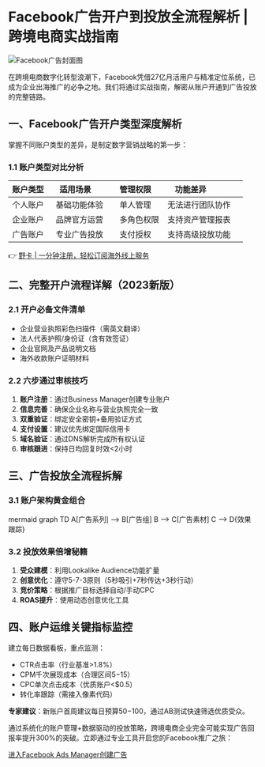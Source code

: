 # Facebook广告开户到投放全流程解析 | 跨境电商实战指南

![Facebook广告封面图](https://via.placeholder.com/800x400)

在跨境电商数字化转型浪潮下，Facebook凭借27亿月活用户与精准定位系统，已成为企业出海推广的必争之地。我们将通过实战指南，解密从账户开通到广告投放的完整链路。

## 一、Facebook广告开户类型深度解析
掌握不同账户类型的差异，是制定数字营销战略的第一步：

### 1.1 账户类型对比分析
| 账户类型   | 适用场景         | 管理权限     | 功能差异             |
|------------|------------------|-------------|----------------------|
| 个人账户   | 基础功能体验     | 单人管理    | 无法进行团队协作     |
| 企业账户   | 品牌官方运营     | 多角色权限  | 支持资产管理报表     |
| 广告账户   | 专业广告投放     | 支付授权    | 支持高级投放功能     |

👉 [野卡 | 一分钟注册，轻松订阅海外线上服务](https://bbtdd.com/yeka)

## 二、完整开户流程详解（2023新版）
### 2.1 开户必备文件清单
- 企业营业执照彩色扫描件（需英文翻译）
- 法人代表护照/身份证（含有效签证）
- 企业官网及产品说明文档
- 海外收款账户证明材料

### 2.2 六步通过审核技巧
1. **账户注册**：通过Business Manager创建专业账户
2. **信息完善**：确保企业名称与营业执照完全一致
3. **双重验证**：绑定安全密钥+备用验证方式
4. **支付设置**：建议优先绑定国际信用卡
5. **域名验证**：通过DNS解析完成所有权认证
6. **审核跟进**：保持日均回复时效<2小时

## 三、广告投放全流程拆解
### 3.1 账户架构黄金组合
mermaid
graph TD
A[广告系列] --> B[广告组]
B --> C[广告素材]
C --> D{效果跟踪}


### 3.2 投放效果倍增秘籍
1. **受众建模**：利用Lookalike Audience功能扩量
2. **创意优化**：遵守5-7-3原则（5秒吸引+7秒传达+3秒行动）
3. **竞价策略**：根据推广目标选择自动/手动CPC
4. **ROAS提升**：使用动态创意优化工具

## 四、账户运维关键指标监控
建立每日数据看板，重点监测：
- CTR点击率（行业基准>1.8%）
- CPM千次展现成本（合理区间$5-$15）
- CPC单次点击成本（优质账户<$0.5）
- 转化率跟踪（需接入像素代码）

**专家建议**：新账户首周建议每日预算$50-$100，通过AB测试快速筛选优质受众。

通过系统化的账户管理+数据驱动的投放策略，跨境电商企业完全可能实现广告回报率提升300%的突破。立即通过专业工具开启您的Facebook推广之旅：

[进入Facebook Ads Manager创建广告](https://bbtdd.com/yeka)
